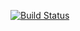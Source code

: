 [![Build Status](https://travis-ci.com/AlexanderTheGrape/SOFTENG754-Group1-Assignment4.svg?token=jdneeXHk7zBz2GJAsBqg&branch=master)](https://travis-ci.com/AlexanderTheGrape/SOFTENG754-Group1-Assignment4)

